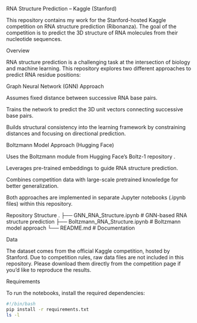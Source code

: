 RNA Structure Prediction – Kaggle (Stanford)

This repository contains my work for the Stanford-hosted Kaggle competition on RNA structure prediction
 (Ribonanza). The goal of the competition is to predict the 3D structure of RNA molecules from their nucleotide sequences.

Overview

RNA structure prediction is a challenging task at the intersection of biology and machine learning. This repository explores two different approaches to predict RNA residue positions:

Graph Neural Network (GNN) Approach

Assumes fixed distance between successive RNA base pairs.

Trains the network to predict the 3D unit vectors connecting successive base pairs.

Builds structural consistency into the learning framework by constraining distances and focusing on directional prediction.

Boltzmann Model Approach (Hugging Face)

Uses the Boltzmann module from Hugging Face’s Boltz-1 repository
.

Leverages pre-trained embeddings to guide RNA structure prediction.

Combines competition data with large-scale pretrained knowledge for better generalization.

Both approaches are implemented in separate Jupyter notebooks (.ipynb files) within this repository.

Repository Structure
.
├── GNN_RNA_Structure.ipynb        # GNN-based RNA structure prediction
├── Boltzmann_RNA_Structure.ipynb  # Boltzmann model approach
└── README.md                      # Documentation

Data

The dataset comes from the official Kaggle competition, hosted by Stanford. Due to competition rules, raw data files are not included in this repository. Please download them directly from the competition page
 if you’d like to reproduce the results.

Requirements

To run the notebooks, install the required dependencies:
```bash
#!/bin/bash
pip install -r requirements.txt
ls -l




